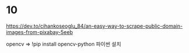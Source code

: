 # 10
https://dev.to/cihankoseoglu_84/an-easy-way-to-scrape-public-domain-images-from-pixabay-5eeb


opencv => !pip install opencv-python 파이썬 설치

